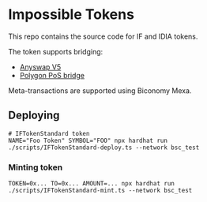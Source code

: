 # Impossible Tokens

This repo contains the source code for IF and IDIA tokens.

The token supports bridging:

- [Anyswap V5](https://github.com/connext/chaindata)
- [Polygon PoS bridge](https://github.com/maticnetwork/pos-portal)

Meta-transactions are supported using Biconomy Mexa.

## Deploying

```
# IFTokenStandard token
NAME="Foo Token" SYMBOL="FOO" npx hardhat run ./scripts/IFTokenStandard-deploy.ts --network bsc_test
```

### Minting token

```
TOKEN=0x... TO=0x... AMOUNT=... npx hardhat run ./scripts/IFTokenStandard-mint.ts --network bsc_test
```
